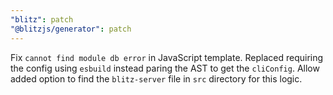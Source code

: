 ```yaml
---
"blitz": patch
"@blitzjs/generator": patch
---
```


Fix `cannot find module db error` in JavaScript template. Replaced requiring the config using `esbuild` instead paring the AST to get the `cliConfig`. Allow added option 
to find the `blitz-server` file in `src` directory for this logic.
